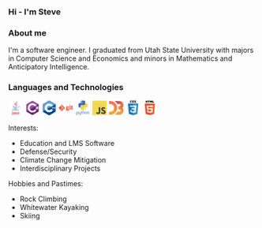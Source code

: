 ### Hi - I'm Steve

### About me
I'm a software engineer. I graduated from Utah State University with majors in Computer Science and Economics and minors in Mathematics and Anticipatory Intelligence.

### Languages and Technologies
<p>
    <img src="https://raw.githubusercontent.com/devicons/devicon/master/icons/java/java-original-wordmark.svg" alt="java" width="30" height="30" />
    <img src="https://raw.githubusercontent.com/devicons/devicon/master/icons/csharp/csharp-original.svg" alt="csharp" width="30" height="30" />
    <img src="https://raw.githubusercontent.com/devicons/devicon/master/icons/cplusplus/cplusplus-original.svg" alt="cpp" width="30"/> 
    <img src="https://raw.githubusercontent.com/devicons/devicon/master/icons/git/git-plain-wordmark.svg" alt="git" width="30" height="30" />
    <img src="https://raw.githubusercontent.com/devicons/devicon/master/icons/python/python-original-wordmark.svg" alt="python" width="30" height="30" />
    <img src="https://raw.githubusercontent.com/devicons/devicon/master/icons/javascript/javascript-original.svg" alt="javascript" width="30" height="30" />
    <img src="https://raw.githubusercontent.com/devicons/devicon/master/icons/d3js/d3js-original.svg" alt="d3" width="30" height="30" />
    <img src="https://raw.githubusercontent.com/devicons/devicon/master/icons/css3/css3-original-wordmark.svg" alt="css3" width="30" height="30" />
    <img src="https://raw.githubusercontent.com/devicons/devicon/master/icons/html5/html5-original-wordmark.svg" alt="html5" width="30" height="30" />
</p>

Interests:
* Education and LMS Software
* Defense/Security
* Climate Change Mitigation
* Interdisciplinary Projects

Hobbies and Pastimes:
* Rock Climbing
* Whitewater Kayaking
* Skiing

